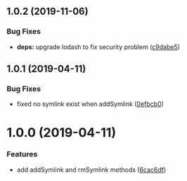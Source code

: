 ## 1.0.2 (2019-11-06)


### Bug Fixes

* **deps:** upgrade lodash to fix security problem ([c9dabe5](https://github.com/brizer/sym-lnk/commit/c9dabe5fb71d8ed8134c29979411b7310f2c640d))



## 1.0.1 (2019-04-11)


### Bug Fixes

* fixed no symlink exist when  addSymlink ([0efbcb0](https://github.com/brizer/sym-lnk/commit/0efbcb0))


# 1.0.0 (2019-04-11)

 
### Features

* add addSymlink and rmSymlink methods ([6cac6df](https://github.com/brizer/sym-lnk/commit/6cac6df))



